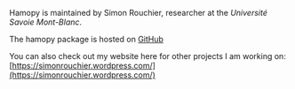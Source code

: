 Hamopy is maintained by Simon Rouchier, researcher at the *Université Savoie Mont-Blanc*.

The hamopy package is hosted on [GitHub](https://github.com/srouchier/hamopy)

You can also check out my website here for other projects I am working on: [https://simonrouchier.wordpress.com/](https://simonrouchier.wordpress.com/)


